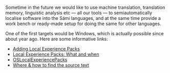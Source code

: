 Sometime in the future we would like to use machine translation, translation
memory, linguistic analysis etc — all our tools — to semiautomatically localise
software into the Sámi languages, and at the same time provide a work bench or
ready-made setup for doing the same for other languages.

One of the first targets would be Windows, which is actually possible since
about year ago. Here are some informative links:

- [Adding Local Experience Packs](https://techcommunity.microsoft.com/t5/windows-it-pro-blog/adding-local-experience-packs-to-your-windows-image/ba-p/254125)
- [Local Experience Packs: What and when](https://techcommunity.microsoft.com/t5/windows-it-pro-blog/local-experience-packs-what-are-they-and-when-should-you-use/ba-p/286841)
- [OSLocalExperiencePacks](https://osdbuilder.osdeploy.com/docs/contentpacks/multilang-content/oslocalexperiencepacks)
- [Where & how to find the source text](https://docs.microsoft.com/en-us/windows-hardware/manufacture/desktop/add-language-packs-to-windows)
